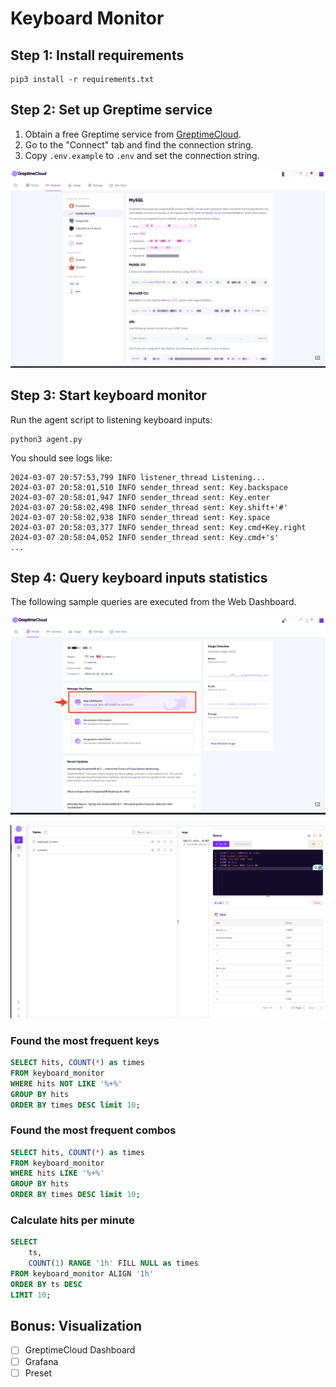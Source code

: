 # Keyboard Monitor

## Step 1: Install requirements

```shell
pip3 install -r requirements.txt
```

## Step 2: Set up Greptime service

1. Obtain a free Greptime service from [GreptimeCloud](https://console.greptime.cloud/). 
2. Go to the "Connect" tab and find the connection string.
3. Copy `.env.example` to `.env` and set the connection string.

![Connection](media/connstr.png)

## Step 3: Start keyboard monitor

Run the agent script to listening keyboard inputs:

```shell
python3 agent.py
```

You should see logs like:

```
2024-03-07 20:57:53,799 INFO listener_thread Listening...
2024-03-07 20:58:01,510 INFO sender_thread sent: Key.backspace
2024-03-07 20:58:01,947 INFO sender_thread sent: Key.enter
2024-03-07 20:58:02,498 INFO sender_thread sent: Key.shift+'#'
2024-03-07 20:58:02,938 INFO sender_thread sent: Key.space
2024-03-07 20:58:03,377 INFO sender_thread sent: Key.cmd+Key.right
2024-03-07 20:58:04,052 INFO sender_thread sent: Key.cmd+'s'
...
```

## Step 4: Query keyboard inputs statistics

The following sample queries are executed from the Web Dashboard.

![Portal](media/portal.png)

![Dashboard](media/dashboard.png)

### Found the most frequent keys

```sql
SELECT hits, COUNT(*) as times
FROM keyboard_monitor
WHERE hits NOT LIKE '%+%'
GROUP BY hits
ORDER BY times DESC limit 10;
```

### Found the most frequent combos

```sql
SELECT hits, COUNT(*) as times
FROM keyboard_monitor
WHERE hits LIKE '%+%'
GROUP BY hits
ORDER BY times DESC limit 10;
```

### Calculate hits per minute

```sql
SELECT
    ts,
    COUNT(1) RANGE '1h' FILL NULL as times
FROM keyboard_monitor ALIGN '1h'
ORDER BY ts DESC
LIMIT 10;
```

## Bonus: Visualization

* [ ] GreptimeCloud Dashboard
* [ ] Grafana
* [ ] Preset
